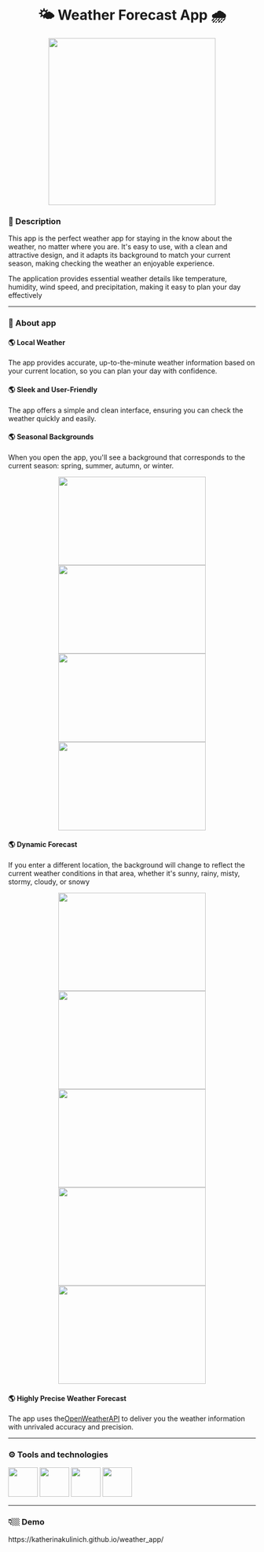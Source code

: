
<h1  align="center">🌤️ Weather Forecast App 🌧️</h1>

<p  align="center">
  <img width="340" src="https://github.com/KatherinaKulinich/weather_app--js/assets/109860560/631c6e09-0362-48b2-85bc-0fc301f6a14e">
</p>

<h3>💬 Description </h3>
<p>This app is the perfect weather app for staying in the know about the weather, no matter where you are. It's easy to use, with a clean and attractive design, and it adapts its background to match your current season, making checking the weather an enjoyable experience.</p>
<p>The application provides essential weather details like temperature, humidity, wind speed, and precipitation, making it easy to plan your day effectively</p>
<hr/>

<h3>📲 About app</h3>

<h4>🌎 Local Weather </h5>
<p>The app provides accurate, up-to-the-minute weather information based on your current location, so you can plan your day with confidence.</p>
<h4>🌎 Sleek and User-Friendly </h5>
<p>The app offers a simple and clean interface, ensuring you can check the weather quickly and easily.</p>
<h4>🌎 Seasonal Backgrounds </h5>
<p>When you open the app, you'll see a background that corresponds to the current season: spring, summer, autumn, or winter.</p>
<div align='center'>
  <img width="300" height='180' src="https://github.com/KatherinaKulinich/weather_app--js/assets/109860560/5487a160-6cd2-4b8e-9eda-c6e635c14b3d">
  <img width="300" height='180' src="https://github.com/KatherinaKulinich/weather_app--js/assets/109860560/ae9618a6-bff9-4877-80c8-f956691aa512">
</div>
<div align='center'>
  <img width="300" height='180' src="https://github.com/KatherinaKulinich/weather_app--js/assets/109860560/4529cc2f-398f-40a9-a29c-f85988e0f55e">
  <img width="300" height='180' src="https://github.com/KatherinaKulinich/weather_app--js/assets/109860560/8e84d496-6d74-49bb-b44a-2b71b0307424">
</div>

<h4>🌎 Dynamic Forecast </h5>
<p>If you enter a different location, the background will change to reflect the current weather conditions in that area, whether it's sunny, rainy, misty, stormy, cloudy, or snowy</p>
<div align='center'>
  <img width="300" height='200' src="https://github.com/KatherinaKulinich/weather_app--js/assets/109860560/c6e27778-8e98-478c-8681-2790f13b3d29">
  <img width="300" height='200' src="https://github.com/KatherinaKulinich/weather_app--js/assets/109860560/04ce0a48-c4ce-4aa4-b092-e6f5460c5032">
</div>
<div align='center'>
  <img width="300" height='200' src="https://github.com/KatherinaKulinich/weather_app--js/assets/109860560/80d0908e-55ca-4349-b68a-b1c90780d964">
  <img width="300" height='200' src="https://github.com/KatherinaKulinich/weather_app--js/assets/109860560/e0d9afd0-2b88-4458-a1eb-29317fbeca3d">
</div>
<div align='center'>
  <img width="300" height='200' src="https://github.com/KatherinaKulinich/weather_app--js/assets/109860560/83b08b9b-e94b-4850-8c0f-dd6025b40430">
</div>
<h4>🌎 Highly Precise Weather Forecast </h5>
<p>The app uses the<a href='https://openweathermap.org/api/one-call-3'>OpenWeatherAPI</a>  to deliver you the weather information with unrivaled accuracy and precision.</p>



<hr/>

<h3>⚙️ Tools and technologies</h3>
<span>
  <img width='60' src="https://user-images.githubusercontent.com/25181517/192158954-f88b5814-d510-4564-b285-dff7d6400dad.png"/>
</span>
<span>
  <img width='60' src="https://user-images.githubusercontent.com/25181517/192158956-48192682-23d5-4bfc-9dfb-6511ade346bc.png"/>
</span>
<span>
  <img width='60' src="https://user-images.githubusercontent.com/25181517/117447155-6a868a00-af3d-11eb-9cfe-245df15c9f3f.png"/>
</span>
<span>
  <img width='60' src="https://github.com/marwin1991/profile-technology-icons/assets/136815194/c49c6dbd-992a-4f14-9cf4-ff40cb5344ed"/>
</span>

<hr/>


<h3>👇🏼 Demo</h3>
<p>https://katherinakulinich.github.io/weather_app/</p>





